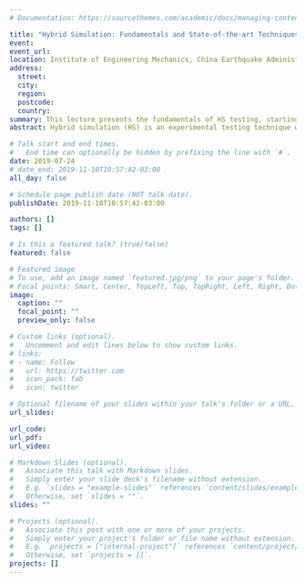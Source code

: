 ```yaml
---
# Documentation: https://sourcethemes.com/academic/docs/managing-content/

title: "Hybrid Simulation: Fundamentals and State-of-the-art Techniques"
event:
event_url:
location: Institute of Engineering Mechanics, China Earthquake Administration
address:
  street:
  city:
  region:
  postcode:
  country:
summary: This lecture presents the fundamentals of HS testing, starting from a brief overview of different HS techniques. Then, the basic framework will be explained, which is based on the classical concept of substructure modeling. Next, a discussion on the effects of laboratory equipment, commonly known as transfer system dynamics, over the accuracy and stability of HS tests will be explained. Subsequently, the real-time hybrid simulation (RTHS) technique will be described.
abstract: Hybrid simulation (HS) is an experimental testing technique widely used for performance evaluation of structural systems such as large buildings and bridges subjected to earthquake loading. While HS testing has demonstrated to be an efficient and cost-effective alternative to shaking table tests, especially for large structural systems with rate-dependent behavior, accurate and stable results from this methodology are highly dependent on the test specimen, loading equipment, and controller design for dynamic compensation. This lecture presents the fundamentals of HS testing, starting from a brief overview of different HS techniques. Then, the basic framework will be explained, which is based on the classical concept of substructure modeling. Next, a discussion on the effects of laboratory equipment, commonly known as transfer system dynamics, over the accuracy and stability of HS tests will be explained. Subsequently, the real-time hybrid simulation (RTHS) technique will be described. Later, a study is presented on the accuracy and stability of model-based compensation (MBC) approaches for the implementation of a real-time hybrid simulation benchmark problem. The controller architecture is based on feedforward compensator, designed for reference tracking, while a feedback regulator provides improved robustness for undesired disturbance and sensor noise. The results provide evidence of the improved performance of MBC controllers compared to benchmark results. Moreover, the MBC controllers surpass the benchmark controller in terms of robustness, when multiple partitioning cases and control plant uncertainty are considered in the numerical simulations.

# Talk start and end times.
#   End time can optionally be hidden by prefixing the line with `#`.
date: 2019-07-24
# date_end: 2019-11-10T10:57:42-03:00
all_day: false

# Schedule page publish date (NOT talk date).
publishDate: 2019-11-10T10:57:42-03:00

authors: []
tags: []

# Is this a featured talk? (true/false)
featured: false

# Featured image
# To use, add an image named `featured.jpg/png` to your page's folder. 
# Focal points: Smart, Center, TopLeft, Top, TopRight, Left, Right, BottomLeft, Bottom, BottomRight.
image:
  caption: ""
  focal_point: ""
  preview_only: false

# Custom links (optional).
#   Uncomment and edit lines below to show custom links.
# links:
# - name: Follow
#   url: https://twitter.com
#   icon_pack: fab
#   icon: twitter

# Optional filename of your slides within your talk's folder or a URL.
url_slides:

url_code:
url_pdf:
url_video:

# Markdown Slides (optional).
#   Associate this talk with Markdown slides.
#   Simply enter your slide deck's filename without extension.
#   E.g. `slides = "example-slides"` references `content/slides/example-slides.md`.
#   Otherwise, set `slides = ""`.
slides: ""

# Projects (optional).
#   Associate this post with one or more of your projects.
#   Simply enter your project's folder or file name without extension.
#   E.g. `projects = ["internal-project"]` references `content/project/deep-learning/index.md`.
#   Otherwise, set `projects = []`.
projects: []
---
```

